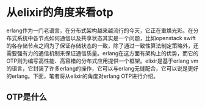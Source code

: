 # 从elixir的角度来看otp

erlang作为一门老语言，在分布式架构越来越流行的今天，它正在重焕光彩。在分布式系统中各节点如何通信以及共享状态其实是一个问题，比如openstack swift的各存储节点之间为了保证存储状态的一致，除了通过一致性算法制定策略外，还需要强有力的通信机制来保证通信质量。erlang在这方面有架构上的优势，而它的OTP则为编写高性能、高容错的分布式应用提供一个框架。elixir是基于erlang vm的语言，它封装了许多erlang的操作，它可以与erlang无缝配合，它可以说是更好的erlang。下面，笔者将从elixir的角度对erlang OTP进行介绍。

## OTP是什么

